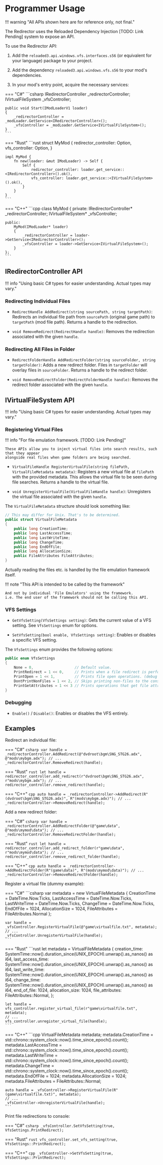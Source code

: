 # Programmer Usage

!!! warning "All APIs shown here are for reference only, not final."

The Redirector uses the Reloaded Dependency Injection [TODO: Link Pending] system to expose an API.

To use the Redirector API:

1. Add the `reloaded3.api.windows.vfs.interfaces.s56` (or equivalent for your language) package to your project.

2. Add the dependency `reloaded3.api.windows.vfs.s56` to your mod's dependencies.

3. In your mod's entry point, acquire the necessary services:

=== "C#"
    ```csharp
    IRedirectorController _redirectorController;
    IVirtualFileSystem _vfsController;

    public void Start(IModLoaderV1 loader)
    {
        _redirectorController = _modLoader.GetService<IRedirectorController>();
        _vfsController = _modLoader.GetService<IVirtualFileSystem>();
    }
    ```

=== "Rust"
    ```rust
    struct MyMod {
        redirector_controller: Option<IRedirectorController>,
        vfs_controller: Option<IVirtualFileSystem>,
    }

    impl MyMod {
        fn new(loader: &mut IModLoader) -> Self {
            Self {
                redirector_controller: loader.get_service::<IRedirectorController>().ok(),
                vfs_controller: loader.get_service::<IVirtualFileSystem>().ok(),
            }
        }
    }
    ```

=== "C++"
    ```cpp
    class MyMod {
    private:
        IRedirectorController* _redirectorController;
        IVirtualFileSystem* _vfsController;

    public:
        MyMod(IModLoader* loader)
        {
            _redirectorController = loader->GetService<IRedirectorController>();
            _vfsController = loader->GetService<IVirtualFileSystem>();
        }
    };
    ```

## IRedirectorController API

!!! info "Using basic C# types for easier understanding. Actual types may vary."

### Redirecting Individual Files

- `RedirectHandle AddRedirect(string sourcePath, string targetPath)`: Redirects an individual file path from
  `sourcePath` (original game path) to `targetPath` (mod file path). Returns a handle to the redirection.

- `void RemoveRedirect(RedirectHandle handle)`: Removes the redirection associated with the given `handle`.

### Redirecting All Files in Folder

- `RedirectFolderHandle AddRedirectFolder(string sourceFolder, string targetFolder)`: Adds a new redirect folder.
  Files in `targetFolder` will overlay files in `sourceFolder`. Returns a handle to the redirect folder.

- `void RemoveRedirectFolder(RedirectFolderHandle handle)`: Removes the redirect folder associated with the given `handle`.

## IVirtualFileSystem API

!!! info "Using basic C# types for easier understanding. Actual types may vary."

### Registering Virtual Files

!!! info "For file emulation framework. [TODO: Link Pending]"

    These APIs allow you to inject virtual files into search results, such that they appear
    alongside real files when game folders are being searched.

- `VirtualFileHandle RegisterVirtualFile(string filePath, VirtualFileMetadata metadata)`: Registers a new virtual
  file at `filePath` with the provided metadata. This allows the virtual file to be seen during file searches.
  Returns a handle to the virtual file.

- `void UnregisterVirtualFile(VirtualFileHandle handle)`: Unregisters the virtual file associated with the given `handle`.

The `VirtualFileMetadata` structure should look something like:

```csharp
// This may differ for Unix. That's to be determined.
public struct VirtualFileMetadata
{
    public long CreationTime;
    public long LastAccessTime;
    public long LastWriteTime;
    public long ChangeTime;
    public long EndOfFile;
    public long AllocationSize;
    public FileAttributes FileAttributes;
}
```

Actually reading the files etc. is handled by the file emulation framework itself.

!!! note "This API is intended to be called by the framework"

    And not by individual 'File Emulators' using the framework.
    i.e. The end user of the framework should not be calling this API.

### VFS Settings

- `GetVfsSetting(VfsSettings setting)`: Gets the current value of a VFS setting.
  See `VfsSettings` enum for options.

- `SetVfsSetting(bool enable, VfsSettings setting)`: Enables or disables a specific VFS setting.

The `VfsSettings` enum provides the following options:

```csharp
public enum VfsSettings
{
    None = 0,                   // Default value.
    PrintRedirect = 1 << 0,     // Prints when a file redirect is performed.
    PrintOpen = 1 << 1,         // Prints file open operations. (debug setting)
    DontPrintNonFiles = 1 << 2, // Skips printing non-files to the console.
    PrintGetAttributes = 1 << 3 // Prints operations that get file attributes (debug setting)
}
```

### Debugging

- `Enable()` / `Disable()`: Enables or disables the VFS entirely.

## Examples

Redirect an individual file:

=== "C#"
    ```csharp
    var handle = _redirectorController.AddRedirect(@"dvdroot\bgm\SNG_STG26.adx", @"mods\mybgm.adx");
    // ...
    _redirectorController.RemoveRedirect(handle);
    ```

=== "Rust"
    ```rust
    let handle = redirector_controller.add_redirect(r"dvdroot\bgm\SNG_STG26.adx", r"mods\mybgm.adx");
    // ...
    redirector_controller.remove_redirect(handle);
    ```

=== "C++"
    ```cpp
    auto handle = _redirectorController->AddRedirect(R"(dvdroot\bgm\SNG_STG26.adx)", R"(mods\mybgm.adx)");
    // ...
    _redirectorController->RemoveRedirect(handle);
    ```

Add a new redirect folder:

=== "C#"
    ```csharp
    var handle = _redirectorController.AddRedirectFolder(@"game\data", @"mods\mymod\data");
    // ...
    _redirectorController.RemoveRedirectFolder(handle);
    ```

=== "Rust"
    ```rust
    let handle = redirector_controller.add_redirect_folder(r"game\data", r"mods\mymod\data");
    // ...
    redirector_controller.remove_redirect_folder(handle);
    ```

=== "C++"
    ```cpp
    auto handle = _redirectorController->AddRedirectFolder(R"(game\data)", R"(mods\mymod\data)");
    // ...
    _redirectorController->RemoveRedirectFolder(handle);
    ```

Register a virtual file (dummy example):

=== "C#"
    ```csharp
    var metadata = new VirtualFileMetadata
    {
        CreationTime = DateTime.Now.Ticks,
        LastAccessTime = DateTime.Now.Ticks,
        LastWriteTime = DateTime.Now.Ticks,
        ChangeTime = DateTime.Now.Ticks,
        EndOfFile = 1024,
        AllocationSize = 1024,
        FileAttributes = FileAttributes.Normal
    };

    var handle = _vfsController.RegisterVirtualFile(@"game\virtualfile.txt", metadata);
    // ...
    _vfsController.UnregisterVirtualFile(handle);
    ```

=== "Rust"
    ```rust
    let metadata = VirtualFileMetadata {
        creation_time: SystemTime::now().duration_since(UNIX_EPOCH).unwrap().as_nanos() as i64,
        last_access_time: SystemTime::now().duration_since(UNIX_EPOCH).unwrap().as_nanos() as i64,
        last_write_time: SystemTime::now().duration_since(UNIX_EPOCH).unwrap().as_nanos() as i64,
        change_time: SystemTime::now().duration_since(UNIX_EPOCH).unwrap().as_nanos() as i64,
        end_of_file: 1024,
        allocation_size: 1024,
        file_attributes: FileAttributes::Normal,
    };

    let handle = vfs_controller.register_virtual_file(r"game\virtualfile.txt", metadata);
    // ...
    vfs_controller.unregister_virtual_file(handle);
    ```

=== "C++"
    ```cpp
    VirtualFileMetadata metadata;
    metadata.CreationTime = std::chrono::system_clock::now().time_since_epoch().count();
    metadata.LastAccessTime = std::chrono::system_clock::now().time_since_epoch().count();
    metadata.LastWriteTime = std::chrono::system_clock::now().time_since_epoch().count();
    metadata.ChangeTime = std::chrono::system_clock::now().time_since_epoch().count();
    metadata.EndOfFile = 1024;
    metadata.AllocationSize = 1024;
    metadata.FileAttributes = FileAttributes::Normal;

    auto handle = _vfsController->RegisterVirtualFile(R"(game\virtualfile.txt)", metadata);
    // ...
    _vfsController->UnregisterVirtualFile(handle);
    ```

Print file redirections to console:

=== "C#"
    ```csharp
    _vfsController.SetVfsSetting(true, VfsSettings.PrintRedirect);
    ```

=== "Rust"
    ```rust
    vfs_controller.set_vfs_setting(true, VfsSettings::PrintRedirect);
    ```

=== "C++"
    ```cpp
    _vfsController->SetVfsSetting(true, VfsSettings::PrintRedirect);
    ```